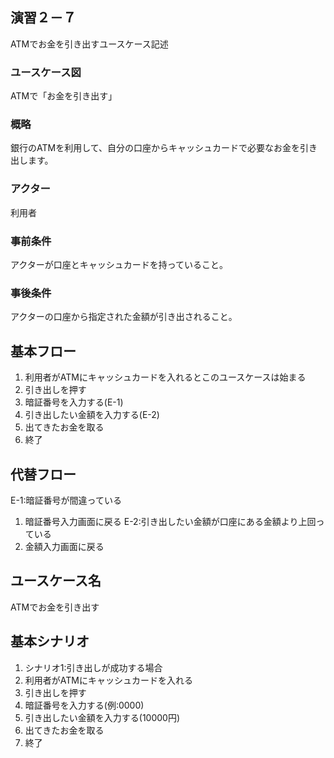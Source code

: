 ## 演習２－７
ATMでお金を引き出すユースケース記述

### ユースケース図
ATMで「お金を引き出す」
### 概略
銀行のATMを利用して、自分の口座からキャッシュカードで必要なお金を引き出します。
### アクター
利用者
### 事前条件
アクターが口座とキャッシュカードを持っていること。
### 事後条件
アクターの口座から指定された金額が引き出されること。

## 基本フロー
1. 利用者がATMにキャッシュカードを入れるとこのユースケースは始まる
2. 引き出しを押す
3. 暗証番号を入力する(E-1)
4. 引き出したい金額を入力する(E-2)
5. 出てきたお金を取る
6. 終了

## 代替フロー
E-1:暗証番号が間違っている
1. 暗証番号入力画面に戻る
E-2:引き出したい金額が口座にある金額より上回っている
1. 金額入力画面に戻る

## ユースケース名
ATMでお金を引き出す

## 基本シナリオ
1. シナリオ1:引き出しが成功する場合
2. 利用者がATMにキャッシュカードを入れる
3. 引き出しを押す
4. 暗証番号を入力する(例:0000)
5. 引き出したい金額を入力する(10000円)
6. 出てきたお金を取る
7. 終了